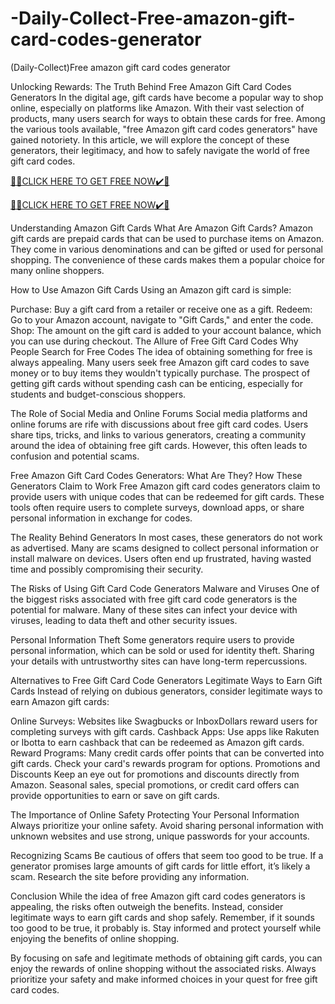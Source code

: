 # -Daily-Collect-Free-amazon-gift-card-codes-generator
(Daily-Collect)Free amazon gift card codes generator

Unlocking Rewards: The Truth Behind Free Amazon Gift Card Codes Generators In the digital age, gift cards have become a popular way to shop online, especially on platforms like Amazon. With their vast selection of products, many users search for ways to obtain these cards for free. Among the various tools available, "free Amazon gift card codes generators" have gained notoriety. In this article, we will explore the concept of these generators, their legitimacy, and how to safely navigate the world of free gift card codes.

[🎁🎁CLICK HERE TO GET FREE NOW✔️🎁](https://www.footlogix.com/Footlogix/media/Before-and-After/allgiftrafisarkar.html)

[🎁🎁CLICK HERE TO GET FREE NOW✔️🎁](https://www.footlogix.com/Footlogix/media/Before-and-After/allgiftrafisarkar.html)

Understanding Amazon Gift Cards What Are Amazon Gift Cards? Amazon gift cards are prepaid cards that can be used to purchase items on Amazon. They come in various denominations and can be gifted or used for personal shopping. The convenience of these cards makes them a popular choice for many online shoppers.

How to Use Amazon Gift Cards Using an Amazon gift card is simple:

Purchase: Buy a gift card from a retailer or receive one as a gift. Redeem: Go to your Amazon account, navigate to "Gift Cards," and enter the code. Shop: The amount on the gift card is added to your account balance, which you can use during checkout. The Allure of Free Gift Card Codes Why People Search for Free Codes The idea of obtaining something for free is always appealing. Many users seek free Amazon gift card codes to save money or to buy items they wouldn't typically purchase. The prospect of getting gift cards without spending cash can be enticing, especially for students and budget-conscious shoppers.

The Role of Social Media and Online Forums Social media platforms and online forums are rife with discussions about free gift card codes. Users share tips, tricks, and links to various generators, creating a community around the idea of obtaining free gift cards. However, this often leads to confusion and potential scams.

Free Amazon Gift Card Codes Generators: What Are They? How These Generators Claim to Work Free Amazon gift card codes generators claim to provide users with unique codes that can be redeemed for gift cards. These tools often require users to complete surveys, download apps, or share personal information in exchange for codes.

The Reality Behind Generators In most cases, these generators do not work as advertised. Many are scams designed to collect personal information or install malware on devices. Users often end up frustrated, having wasted time and possibly compromising their security.

The Risks of Using Gift Card Code Generators Malware and Viruses One of the biggest risks associated with free gift card code generators is the potential for malware. Many of these sites can infect your device with viruses, leading to data theft and other security issues.

Personal Information Theft Some generators require users to provide personal information, which can be sold or used for identity theft. Sharing your details with untrustworthy sites can have long-term repercussions.

Alternatives to Free Gift Card Code Generators Legitimate Ways to Earn Gift Cards Instead of relying on dubious generators, consider legitimate ways to earn Amazon gift cards:

Online Surveys: Websites like Swagbucks or InboxDollars reward users for completing surveys with gift cards. Cashback Apps: Use apps like Rakuten or Ibotta to earn cashback that can be redeemed as Amazon gift cards. Reward Programs: Many credit cards offer points that can be converted into gift cards. Check your card's rewards program for options. Promotions and Discounts Keep an eye out for promotions and discounts directly from Amazon. Seasonal sales, special promotions, or credit card offers can provide opportunities to earn or save on gift cards.

The Importance of Online Safety Protecting Your Personal Information Always prioritize your online safety. Avoid sharing personal information with unknown websites and use strong, unique passwords for your accounts.

Recognizing Scams Be cautious of offers that seem too good to be true. If a generator promises large amounts of gift cards for little effort, it’s likely a scam. Research the site before providing any information.

Conclusion While the idea of free Amazon gift card codes generators is appealing, the risks often outweigh the benefits. Instead, consider legitimate ways to earn gift cards and shop safely. Remember, if it sounds too good to be true, it probably is. Stay informed and protect yourself while enjoying the benefits of online shopping.

By focusing on safe and legitimate methods of obtaining gift cards, you can enjoy the rewards of online shopping without the associated risks. Always prioritize your safety and make informed choices in your quest for free gift card codes.
